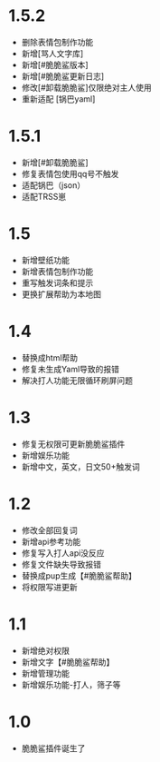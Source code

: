 # 1.5.2

*  删除表情包制作功能
*  新增[骂人文字库]
*  新增[#脆脆鲨版本]
*  新增[#脆脆鲨更新日志]
*  修改[#卸载脆脆鲨]仅限绝对主人使用
*  重新适配 [锅巴yaml]


# 1.5.1

*  新增[#卸载脆脆鲨]
*  修复表情包使用qq号不触发
*  适配锅巴（json）
*  适配TRSS崽


# 1.5

*  新增壁纸功能
*  新增表情包制作功能
*  重写触发词条和提示
*  更换扩展帮助为本地图

# 1.4

*  替换成html帮助
*  修复未生成Yaml导致的报错
*  解决打人功能无限循环刷屏问题

# 1.3

*  修复无权限可更新脆脆鲨插件
*  新增娱乐功能
*  新增中文，英文，日文50+触发词

# 1.2

*  修改全部回复词
*  新增api参考功能
*  修复写入打人api没反应
*  修复文件缺失导致报错
*  替换成pup生成【#脆脆鲨帮助】
*  将权限写进更新

# 1.1

*  新增绝对权限
*  新增文字【#脆脆鲨帮助】
*  新增管理功能
*  新增娱乐功能-打人，筛子等

# 1.0

*  脆脆鲨插件诞生了 
